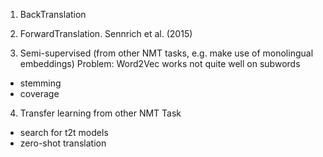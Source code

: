 1) BackTranslation




2) ForwardTranslation. Sennrich et al. (2015)




3) Semi-supervised (from other NMT tasks, e.g. make use of monolingual embeddings)
Problem: Word2Vec works not quite well on subwords
- stemming
- coverage 



4) Transfer learning from other NMT Task
- search for t2t models
- zero-shot translation
